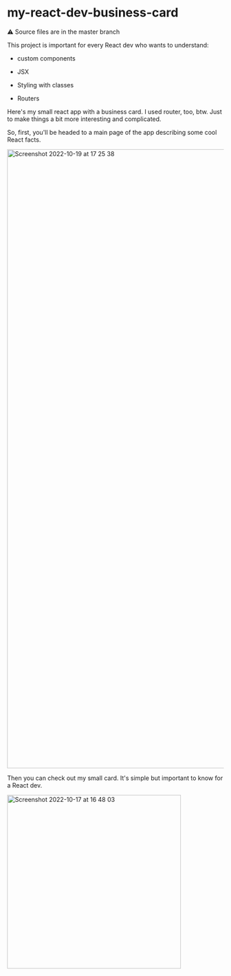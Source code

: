 # my-react-dev-business-card

⚠️ Source files are in the master branch

This project is important for every React dev who wants to understand:

- custom components

- JSX

- Styling with classes

- Routers

Here's my small react app with a business card. I used router, too, btw. Just to make things a bit more interesting and complicated. 

So, first, you'll be headed to a main page of the app describing some cool React facts.

<img width="1440" alt="Screenshot 2022-10-19 at 17 25 38" src="https://user-images.githubusercontent.com/90614620/196816274-45d33758-4494-4b83-8b73-cdf2c2f79942.png">


Then you can check out my small card. It's simple but important to know for a React dev. 


<img width="404" alt="Screenshot 2022-10-17 at 16 48 03" src="https://user-images.githubusercontent.com/90614620/196816014-873da92a-d68c-4213-93c3-c62ad9fd58d8.png">
